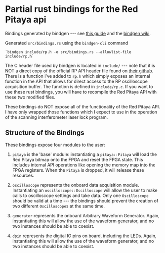 
# Partial rust bindings for the Red Pitaya api 

Bindings generated by bindgen --- see [this guide](https://medium.com/dwelo-r-d/using-c-libraries-in-rust-13961948c72a) and the [bindgen wiki](https://rust-lang.github.io/rust-bindgen/command-line-usage.html).

Generated `src/bindings.rs` using the `bindgen-cli` command 

    `bindgen include/rp.h -o src/bindings.rs --allowlist-file include/rp.h`

The C header file used by bindgen is located in `include/` --- note that it is NOT a direct copy of the official RP API header file found on [their github](https://github.com/RedPitaya/RedPitaya). There is a function I've added to `rp.h` which simply exposes an internal function in the API that allows for direct access to the RP oscilloscope acquisition buffer. The function is defined in `include/rp.c`. If you want to use these rust bindings, you will have to recompile the Red Pitaya API with these two modified files.

These bindings do NOT expose all of the functionality of the Red Pitaya API. I have only wrapped those functions which I expect to use in the operation of the scanning interferometer laser lock program.

## Structure of the Bindings 

These bindings expose four modules to the user:

1. `pitaya` is the 'base' module: instantiating a `pitaya::Pitaya` will load the Red Pitaya bitmap onto the FPGA and reset the FPGA state. This includes internal API operations like opening the memory map into the FPGA registers. When the `Pitaya` is dropped, it will release these resources. 

2. `oscilloscope` represents the onboard data acquisition module. Instantiating an `oscilloscope::Oscilloscope` will allow the user to make calls to oscilloscope settings and take data. Only one `Oscilloscope` should be valid at a time --- the bindings should prevent the creation of two different `Oscilloscope`s at the same time.

3. `generator` represents the onboard Arbitrary Waveform Generator. Again, instantiating this will allow the use of the waveform generator, and no two instances should be able to coexist.

4. `dpin` represents the digital IO pins on board, including the LEDs. Again, instantiating this will allow the use of the waveform generator, and no two instances should be able to coexist.

